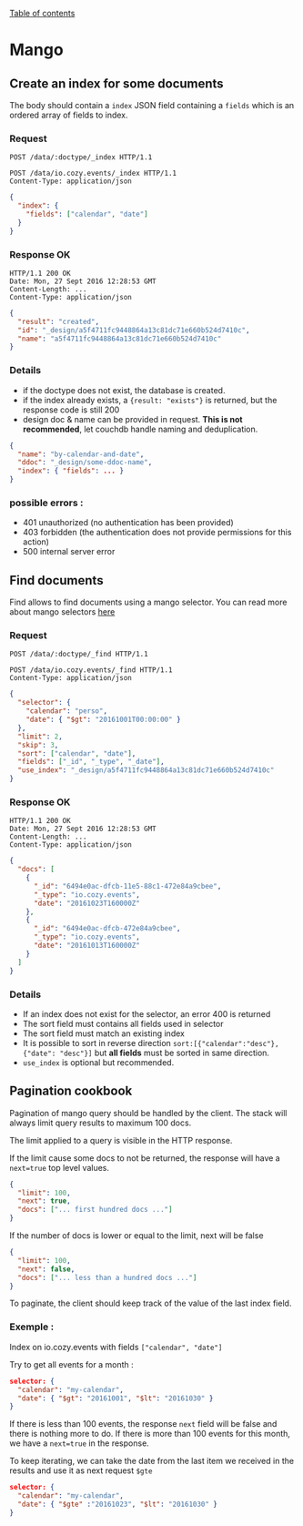 [Table of contents](README.md#table-of-contents)

# Mango

## Create an index for some documents

The body should contain a `index` JSON field containing a `fields` which is an
ordered array of fields to index.

### Request

```http
POST /data/:doctype/_index HTTP/1.1
```

```http
POST /data/io.cozy.events/_index HTTP/1.1
Content-Type: application/json
```

```json
{
  "index": {
    "fields": ["calendar", "date"]
  }
}
```

### Response OK

```http
HTTP/1.1 200 OK
Date: Mon, 27 Sept 2016 12:28:53 GMT
Content-Length: ...
Content-Type: application/json
```

```json
{
  "result": "created",
  "id": "_design/a5f4711fc9448864a13c81dc71e660b524d7410c",
  "name": "a5f4711fc9448864a13c81dc71e660b524d7410c"
}
```

### Details

* if the doctype does not exist, the database is created.
* if the index already exists, a `{result: "exists"}` is returned, but the
  response code is still 200
* design doc & name can be provided in request. **This is not recommended**, let
  couchdb handle naming and deduplication.

```json
{
  "name": "by-calendar-and-date",
  "ddoc": "_design/some-ddoc-name",
  "index": { "fields": ... }
}
```

### possible errors :

* 401 unauthorized (no authentication has been provided)
* 403 forbidden (the authentication does not provide permissions for this
  action)
* 500 internal server error

## Find documents

Find allows to find documents using a mango selector. You can read more about
mango selectors
[here](http://docs.couchdb.org/en/stable/api/database/find.html#selector-syntax)

### Request

```http
POST /data/:doctype/_find HTTP/1.1
```

```http
POST /data/io.cozy.events/_find HTTP/1.1
Content-Type: application/json
```

```json
{
  "selector": {
    "calendar": "perso",
    "date": { "$gt": "20161001T00:00:00" }
  },
  "limit": 2,
  "skip": 3,
  "sort": ["calendar", "date"],
  "fields": ["_id", "_type", "_date"],
  "use_index": "_design/a5f4711fc9448864a13c81dc71e660b524d7410c"
}
```

### Response OK

```http
HTTP/1.1 200 OK
Date: Mon, 27 Sept 2016 12:28:53 GMT
Content-Length: ...
Content-Type: application/json
```

```json
{
  "docs": [
    {
      "_id": "6494e0ac-dfcb-11e5-88c1-472e84a9cbee",
      "_type": "io.cozy.events",
      "date": "20161023T160000Z"
    },
    {
      "_id": "6494e0ac-dfcb-472e84a9cbee",
      "_type": "io.cozy.events",
      "date": "20161013T160000Z"
    }
  ]
}
```

### Details

* If an index does not exist for the selector, an error 400 is returned
* The sort field must contains all fields used in selector
* The sort field must match an existing index
* It is possible to sort in reverse direction `sort:[{"calendar":"desc"}, {"date": "desc"}]` but **all fields** must be sorted in same direction.
* `use_index` is optional but recommended.

## Pagination cookbook

Pagination of mango query should be handled by the client. The stack will always
limit query results to maximum 100 docs.

The limit applied to a query is visible in the HTTP response.

If the limit cause some docs to not be returned, the response will have a
`next=true` top level values.

```json
{
  "limit": 100,
  "next": true,
  "docs": ["... first hundred docs ..."]
}
```

If the number of docs is lower or equal to the limit, next will be false

```json
{
  "limit": 100,
  "next": false,
  "docs": ["... less than a hundred docs ..."]
}
```

To paginate, the client should keep track of the value of the last index field.

### Exemple :

Index on io.cozy.events with fields `["calendar", "date"]`

Try to get all events for a month :

```json
selector: {
  "calendar": "my-calendar",
  "date": { "$gt": "20161001", "$lt": "20161030" }
}
```

If there is less than 100 events, the response `next` field will be false and
there is nothing more to do. If there is more than 100 events for this month, we
have a `next=true` in the response.

To keep iterating, we can take the date from the last item we received in the
results and use it as next request `$gte`

```json
selector: {
  "calendar": "my-calendar",
  "date": { "$gte" :"20161023", "$lt": "20161030" }
}
```
